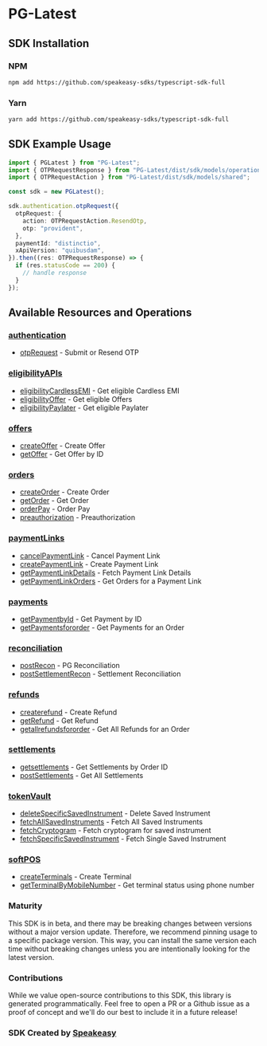 # PG-Latest

<!-- Start SDK Installation -->
## SDK Installation

### NPM

```bash
npm add https://github.com/speakeasy-sdks/typescript-sdk-full
```

### Yarn

```bash
yarn add https://github.com/speakeasy-sdks/typescript-sdk-full
```
<!-- End SDK Installation -->

## SDK Example Usage
<!-- Start SDK Example Usage -->


```typescript
import { PGLatest } from "PG-Latest";
import { OTPRequestResponse } from "PG-Latest/dist/sdk/models/operations";
import { OTPRequestAction } from "PG-Latest/dist/sdk/models/shared";

const sdk = new PGLatest();

sdk.authentication.otpRequest({
  otpRequest: {
    action: OTPRequestAction.ResendOtp,
    otp: "provident",
  },
  paymentId: "distinctio",
  xApiVersion: "quibusdam",
}).then((res: OTPRequestResponse) => {
  if (res.statusCode == 200) {
    // handle response
  }
});
```
<!-- End SDK Example Usage -->

<!-- Start SDK Available Operations -->
## Available Resources and Operations


### [authentication](docs/sdks/authentication/README.md)

* [otpRequest](docs/sdks/authentication/README.md#otprequest) - Submit or Resend OTP

### [eligibilityAPIs](docs/sdks/eligibilityapis/README.md)

* [eligibilityCardlessEMI](docs/sdks/eligibilityapis/README.md#eligibilitycardlessemi) - Get eligible Cardless EMI
* [eligibilityOffer](docs/sdks/eligibilityapis/README.md#eligibilityoffer) - Get eligible Offers
* [eligibilityPaylater](docs/sdks/eligibilityapis/README.md#eligibilitypaylater) - Get eligible Paylater

### [offers](docs/sdks/offers/README.md)

* [createOffer](docs/sdks/offers/README.md#createoffer) - Create Offer
* [getOffer](docs/sdks/offers/README.md#getoffer) - Get Offer by ID

### [orders](docs/sdks/orders/README.md)

* [createOrder](docs/sdks/orders/README.md#createorder) - Create Order
* [getOrder](docs/sdks/orders/README.md#getorder) - Get Order
* [orderPay](docs/sdks/orders/README.md#orderpay) - Order Pay
* [preauthorization](docs/sdks/orders/README.md#preauthorization) - Preauthorization

### [paymentLinks](docs/sdks/paymentlinks/README.md)

* [cancelPaymentLink](docs/sdks/paymentlinks/README.md#cancelpaymentlink) - Cancel Payment Link
* [createPaymentLink](docs/sdks/paymentlinks/README.md#createpaymentlink) - Create Payment Link
* [getPaymentLinkDetails](docs/sdks/paymentlinks/README.md#getpaymentlinkdetails) - Fetch Payment Link Details
* [getPaymentLinkOrders](docs/sdks/paymentlinks/README.md#getpaymentlinkorders) - Get Orders for a Payment Link

### [payments](docs/sdks/payments/README.md)

* [getPaymentbyId](docs/sdks/payments/README.md#getpaymentbyid) - Get Payment by ID
* [getPaymentsfororder](docs/sdks/payments/README.md#getpaymentsfororder) - Get Payments for an Order

### [reconciliation](docs/sdks/reconciliation/README.md)

* [postRecon](docs/sdks/reconciliation/README.md#postrecon) - PG Reconciliation
* [postSettlementRecon](docs/sdks/reconciliation/README.md#postsettlementrecon) - Settlement Reconciliation

### [refunds](docs/sdks/refunds/README.md)

* [createrefund](docs/sdks/refunds/README.md#createrefund) - Create Refund
* [getRefund](docs/sdks/refunds/README.md#getrefund) - Get Refund
* [getallrefundsfororder](docs/sdks/refunds/README.md#getallrefundsfororder) - Get All Refunds for an Order

### [settlements](docs/sdks/settlements/README.md)

* [getsettlements](docs/sdks/settlements/README.md#getsettlements) - Get Settlements by Order ID
* [postSettlements](docs/sdks/settlements/README.md#postsettlements) - Get All Settlements

### [tokenVault](docs/sdks/tokenvault/README.md)

* [deleteSpecificSavedInstrument](docs/sdks/tokenvault/README.md#deletespecificsavedinstrument) - Delete Saved Instrument
* [fetchAllSavedInstruments](docs/sdks/tokenvault/README.md#fetchallsavedinstruments) - Fetch All Saved Instruments
* [fetchCryptogram](docs/sdks/tokenvault/README.md#fetchcryptogram) - Fetch cryptogram for saved instrument
* [fetchSpecificSavedInstrument](docs/sdks/tokenvault/README.md#fetchspecificsavedinstrument) - Fetch Single Saved Instrument

### [softPOS](docs/sdks/softpos/README.md)

* [createTerminals](docs/sdks/softpos/README.md#createterminals) - Create Terminal
* [getTerminalByMobileNumber](docs/sdks/softpos/README.md#getterminalbymobilenumber) - Get terminal status using phone number
<!-- End SDK Available Operations -->

### Maturity

This SDK is in beta, and there may be breaking changes between versions without a major version update. Therefore, we recommend pinning usage
to a specific package version. This way, you can install the same version each time without breaking changes unless you are intentionally
looking for the latest version.

### Contributions

While we value open-source contributions to this SDK, this library is generated programmatically.
Feel free to open a PR or a Github issue as a proof of concept and we'll do our best to include it in a future release!

### SDK Created by [Speakeasy](https://docs.speakeasyapi.dev/docs/using-speakeasy/client-sdks)
